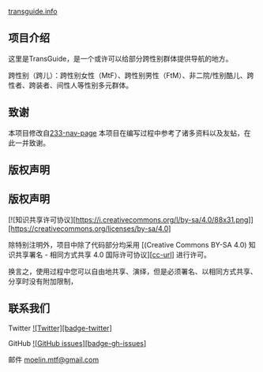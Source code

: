 [transguide.info](http://www.transguide.info/)
## 项目介绍
这里是TransGuide，是一个或许可以给部分跨性别群体提供导航的地方。

跨性别（跨儿）：跨性别女性（MtF）、跨性别男性（FtM）、非二院/性别酷儿、跨性者、跨装者、间性人等性别多元群体。

## 致谢
本项目修改自[233-nav-page](https://github.com/liuyike98/233-nav-page)
本项目在编写过程中参考了诸多资料以及友蛅，在此一并致谢。

## 版权声明
## 版权声明

[![知识共享许可协议][https://i.creativecommons.org/l/by-sa/4.0/88x31.png]][https://creativecommons.org/licenses/by-sa/4.0]

除特别注明外，项目中除了代码部分均采用 [(Creative Commons BY-SA 4.0) 知识共享署名 - 相同方式共享 4.0 国际许可协议][[cc-url](https://creativecommons.org/licenses/by-sa/4.0)] 进行许可。

换言之，使用过程中您可以自由地共享、演绎，但是必须署名、以相同方式共享、分享时没有附加限制，

## 联系我们
Twitter [![Twitter][badge-twitter]](https://twitter.com/moelin-mtf)

GitHub [![GitHub issues][badge-gh-issues]](https://github.com/Moelin-MtF/Moelin-Mtf.github.io/issues/new/choose)

邮件 <moelin.mtf@gmail.com>

[bandge-t]:https://img.shields.io/twitter/follow/moelin_mtf?style=flat-square
[bandge-g-i]:https://img.shields.io/github/issues/Moelin-MtF/Moelin-MtF.github.io?style=flat-square
[bandge-g-s]:https://img.shields.io/github/stars/Moelin-MtF/Moelin-MtF.github.io.svg?style=flat-square&label=Stars
[bandge-g-w]:https://img.shields.io/github/watchers/Moelin-MtF/Moelin-MtF.github.io.svg?style=flat-square&label=Watch
